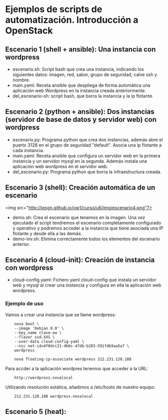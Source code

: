 # Ejemplos de scripts de automatización. Introducción a OpenStack

## Escenario 1 (shell + ansible): Una instancia con wordpress

* escenario.sh: Script bash que crea una instancia, indicando los siguientes datos: imagen, red, sabor, grupo de seguridad, calve ssh y nombre.
* main.yaml: Receta ansible que despliega de forma automática una aplicación web Wordpress en la instancia creada anteriormente.
* del_escenario-sh: script bash, que borra la instancia y la ip flotante.

## Escenario 2 (python + ansible): Dos instancias (servidor de base de datos y servidor web) con wordpress

* escenario.py: Programa python que crea dos instancias, además abre el puerto 3128 en el grupo de seguridad "default". Asocia una ip flotante a cada instancia.
* main.yaml: Receta ansible que configura un servidor web en la primera instancia y un servidor mysql en la segunda. Además instala una aplicación web wordpress en el servidor web.
* del_escenario.py: Programa python que borra la infraestructura creada.

## Escenario 3 (shell): Creación automática de un escenario

<img src="http://iesgn.github.io/ow1/curso/u6/img/escenario4.png"7>

* demo.sh: Crea el escenario que tenemos en la imagen. Una vez ejecutado el script tendremos el escenario completamente configurado y operativo y podremos acceder a la instancia que tiene asociada una IP flotante y desde ella a las demás.
* demo-inv.sh: Elimina correctamente todos los elementos del escenario anterior.

## Escenario 4 (cloud-init): Creación de instancia con wordpress

* cloud-config.yaml: Fichero yaml cloud-config que instala un servidor web y mysql al crear una instancia y configura en ella la aplicación web wordpress.

### Ejemplo de uso

Vamos a crear una instancia que se llame wordpress:

		nova boot \
  		--image 'Debian 8.0' \
  		--key_name clave-ow \
  		--flavor ssd.XXS \
  		--user-data cloud-config-yaml \
  		--nic net-id=4f0dcc21-4b6c-47db-b283-591fdb9aa5a7 \
  		wordpress

  		nova floating-ip-associate wordpress 212.231.128.188

Para accder a la aplicación wordpres tenemos que acceder a la URL:

		http://wordpress.novalocal

Utilizando resolución estática, añadimos a /etc/hosts de nuestro equipo:

		212.231.128.188 wordpress.novalocal

## Escenario 5 (heat):